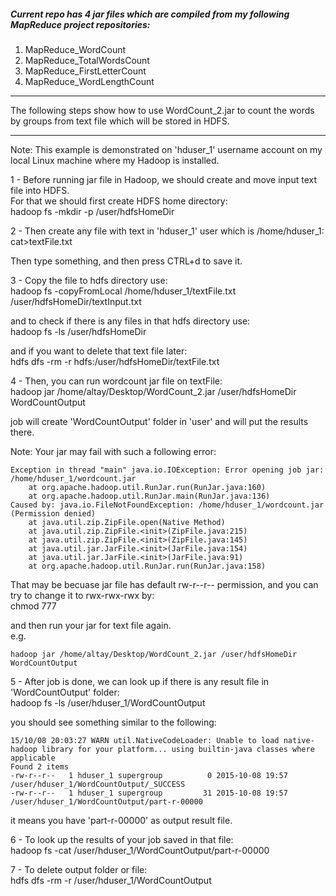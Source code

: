 ##### Current repo has 4 jar files which are compiled from my following MapReduce project repositories:
<ol>
<li> MapReduce_WordCount </li>
<li> MapReduce_TotalWordsCount </li>
<li> MapReduce_FirstLetterCount </li>
<li> MapReduce_WordLengthCount </li>
</ol>

--------------------------------------------------------------------------------------------------------------

The following steps show how to use WordCount_2.jar to count the words by groups from text file which will be stored in HDFS.

--------------------------------------------------------------------------------------------------------------
Note: This example is demonstrated on 'hduser_1' username account on my local Linux machine where my Hadoop is installed.

1 - 
Before running jar file in Hadoop, we should create and move input text file into HDFS. </br>
For that we should first create HDFS home directory: </br>
	hadoop fs -mkdir -p /user/hdfsHomeDir

2 - 
Then create any file with text in 'hduser_1' user which is /home/hduser_1: </br>
	cat>textFile.txt

Then type something, and then press CTRL+d to save it. </br>


3 - 
Copy the file to hdfs directory use: </br>
	hadoop fs -copyFromLocal /home/hduser_1/textFile.txt /user/hdfsHomeDir/textInput.txt

and to check if there is any files in that hdfs directory use: </br>
	hadoop fs -ls /user/hdfsHomeDir

and if you want to delete that text file later: </br>
	hdfs dfs -rm -r hdfs:/user/hdfsHomeDir/textFile.txt

4 - 
Then, you can run wordcount jar file on textFile: </br>
	hadoop jar /home/altay/Desktop/WordCount_2.jar /user/hdfsHomeDir WordCountOutput

job will create 'WordCountOutput' folder in 'user' and will put the results there. </br>

Note: Your jar may fail with such a following error: </br>

	Exception in thread "main" java.io.IOException: Error opening job jar: /home/hduser_1/wordcount.jar
		at org.apache.hadoop.util.RunJar.run(RunJar.java:160)
		at org.apache.hadoop.util.RunJar.main(RunJar.java:136)
	Caused by: java.io.FileNotFoundException: /home/hduser_1/wordcount.jar (Permission denied)
		at java.util.zip.ZipFile.open(Native Method)
		at java.util.zip.ZipFile.<init>(ZipFile.java:215)
		at java.util.zip.ZipFile.<init>(ZipFile.java:145)
		at java.util.jar.JarFile.<init>(JarFile.java:154)
		at java.util.jar.JarFile.<init>(JarFile.java:91)
		at org.apache.hadoop.util.RunJar.run(RunJar.java:158)

That may be becuase jar file has default rw-r--r-- permission, and you can try to change it to rwx-rwx-rwx by: </br>
	chmod 777 <your jar file>

and then run your jar for text file again. </br>
e.g.  </br>

	hadoop jar /home/altay/Desktop/WordCount_2.jar /user/hdfsHomeDir WordCountOutput


5 - 
After job is done, we can look up if there is any result file in 'WordCountOutput' folder: </br>
	hadoop fs -ls /user/hduser_1/WordCountOutput

you should see something similar to the following: </br>

	15/10/08 20:03:27 WARN util.NativeCodeLoader: Unable to load native-hadoop library for your platform... using builtin-java classes where applicable
	Found 2 items
	-rw-r--r--   1 hduser_1 supergroup          0 2015-10-08 19:57 /user/hduser_1/WordCountOutput/_SUCCESS
	-rw-r--r--   1 hduser_1 supergroup         31 2015-10-08 19:57 /user/hduser_1/WordCountOutput/part-r-00000

it means you have 'part-r-00000' as output result file.


6 -
To look up the results of your job saved in that file: </br>
	hadoop fs -cat /user/hduser_1/WordCountOutput/part-r-00000

7 - 
To delete output folder or file: </br>
	hdfs dfs -rm -r /user/hduser_1/WordCountOutput
